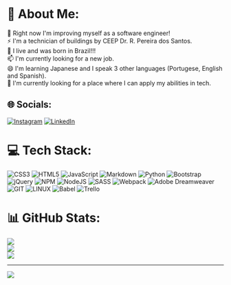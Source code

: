 # 💫 About Me:
💬 Right now I'm improving myself as a software engineer!<br> ⚡ I'm a technician of buildings by CEEP Dr. R. Pereira dos Santos.<br> 🌱 I live and was born in Brazil!!!<br> 📫 I'm currently looking for a new job.<br> 😄 I'm learning Japanese and I speak 3 other languages (Portugese, English and Spanish).<br> 🔭 I'm currently looking for a place where I can apply my abilities in tech.


## 🌐 Socials:
[![Instagram](https://img.shields.io/badge/Instagram-%23E4405F.svg?logo=Instagram&logoColor=white)](https://instagram.com/mateusdiniz.s) [![LinkedIn](https://img.shields.io/badge/LinkedIn-%230077B5.svg?logo=linkedin&logoColor=white)](https://linkedin.com/in/MateusD) 

# 💻 Tech Stack:
![CSS3](https://img.shields.io/badge/css3-%231572B6.svg?style=for-the-badge&logo=css3&logoColor=white) ![HTML5](https://img.shields.io/badge/html5-%23E34F26.svg?style=for-the-badge&logo=html5&logoColor=white) ![JavaScript](https://img.shields.io/badge/javascript-%23323330.svg?style=for-the-badge&logo=javascript&logoColor=%23F7DF1E) ![Markdown](https://img.shields.io/badge/markdown-%23000000.svg?style=for-the-badge&logo=markdown&logoColor=white) ![Python](https://img.shields.io/badge/python-3670A0?style=for-the-badge&logo=python&logoColor=ffdd54) ![Bootstrap](https://img.shields.io/badge/bootstrap-%238511FA.svg?style=for-the-badge&logo=bootstrap&logoColor=white) ![jQuery](https://img.shields.io/badge/jquery-%230769AD.svg?style=for-the-badge&logo=jquery&logoColor=white) ![NPM](https://img.shields.io/badge/NPM-%23CB3837.svg?style=for-the-badge&logo=npm&logoColor=white) ![NodeJS](https://img.shields.io/badge/node.js-6DA55F?style=for-the-badge&logo=node.js&logoColor=white) ![SASS](https://img.shields.io/badge/SASS-hotpink.svg?style=for-the-badge&logo=SASS&logoColor=white) ![Webpack](https://img.shields.io/badge/webpack-%238DD6F9.svg?style=for-the-badge&logo=webpack&logoColor=black) ![Adobe Dreamweaver](https://img.shields.io/badge/Adobe%20Dreamweaver-FF61F6.svg?style=for-the-badge&logo=Adobe%20Dreamweaver&logoColor=white) ![GIT](https://img.shields.io/badge/Git-fc6d26?style=for-the-badge&logo=git&logoColor=white) ![LINUX](https://img.shields.io/badge/Linux-FCC624?style=for-the-badge&logo=linux&logoColor=black) ![Babel](https://img.shields.io/badge/Babel-F9DC3e?style=for-the-badge&logo=babel&logoColor=black) ![Trello](https://img.shields.io/badge/Trello-%23026AA7.svg?style=for-the-badge&logo=Trello&logoColor=white)
# 📊 GitHub Stats:
![](https://github-readme-stats.vercel.app/api?username=MateusCastroDiniz&theme=dark&hide_border=true&include_all_commits=true&count_private=false)<br/>
![](https://github-readme-streak-stats.herokuapp.com/?user=MateusCastroDiniz&theme=dark&hide_border=true)<br/>
![](https://github-readme-stats.vercel.app/api/top-langs/?username=MateusCastroDiniz&theme=dark&hide_border=true&include_all_commits=true&count_private=false&layout=compact)

---
[![](https://visitcount.itsvg.in/api?id=MateusCastroDiniz&icon=2&color=2)](https://visitcount.itsvg.in)

<!-- Proudly created with GPRM ( https://gprm.itsvg.in ) -->
